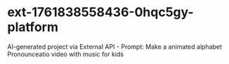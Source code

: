 # ext-1761838558436-0hqc5gy-platform
AI-generated project via External API - Prompt: Make a animated alphabet Pronounceatio video with music for kids
